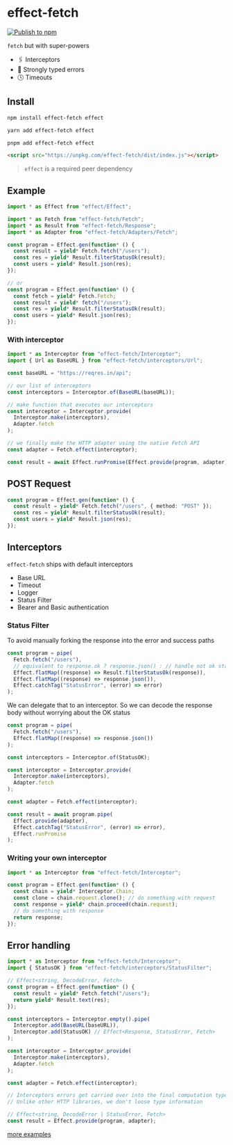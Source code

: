 # effect-fetch

[![Publish to npm](https://github.com/joshamaju/effect-fetch/actions/workflows/release.yml/badge.svg)](https://github.com/joshamaju/effect-fetch/actions/workflows/release.yml)

`fetch` but with super-powers

- 🖇 Interceptors
- 🔐 Strongly typed errors
- 🕓 Timeouts

## Install

```bash
npm install effect-fetch effect
```

```bash
yarn add effect-fetch effect
```

```bash
pnpm add effect-fetch effect
```

```html
<script src="https://unpkg.com/effect-fetch/dist/index.js"></script>
```

> `effect` is a required peer dependency

## Example

```ts
import * as Effect from "effect/Effect";

import * as Fetch from "effect-fetch/Fetch";
import * as Result from "effect-fetch/Response";
import * as Adapter from "effect-fetch/Adapters/Fetch";

const program = Effect.gen(function* () {
  const result = yield* Fetch.fetch("/users");
  const res = yield* Result.filterStatusOk(result);
  const users = yield* Result.json(res);
});

// or
const program = Effect.gen(function* () {
  const fetch = yield* Fetch.Fetch;
  const result = yield* fetch("/users");
  const res = yield* Result.filterStatusOk(result);
  const users = yield* Result.json(res);
});
```

### With interceptor

```ts
import * as Interceptor from "effect-fetch/Interceptor";
import { Url as BaseURL } from "effect-fetch/interceptors/Url";

const baseURL = "https://reqres.in/api";

// our list of interceptors
const interceptors = Interceptor.of(BaseURL(baseURL));

// make function that executes our interceptors
const interceptor = Interceptor.provide(
  Interceptor.make(interceptors),
  Adapter.fetch
);

// we finally make the HTTP adapter using the native Fetch API
const adapter = Fetch.effect(interceptor);

const result = await Effect.runPromise(Effect.provide(program, adapter));
```

## POST Request

```ts
const program = Effect.gen(function* () {
  const result = yield* Fetch.fetch("/users", { method: "POST" });
  const res = yield* Result.filterStatusOk(result);
  const users = yield* Result.json(res);
});
```

## Interceptors

`effect-fetch` ships with default interceptors

- Base URL
- Timeout
- Logger
- Status Filter
- Bearer and Basic authentication

### Status Filter

To avoid manually forking the response into the error and success paths

```ts
const program = pipe(
  Fetch.fetch("/users"),
  // equivalent to response.ok ? response.json() : // handle not ok status
  Effect.flatMap((response) => Result.filterStatusOk(response)),
  Effect.flatMap((response) => response.json()),
  Effect.catchTag("StatusError", (error) => error)
);
```

We can delegate that to an interceptor. So we can decode the response body without worrying about the OK status

```ts
const program = pipe(
  Fetch.fetch("/users"),
  Effect.flatMap((response) => response.json())
);

const interceptors = Interceptor.of(StatusOK);

const interceptor = Interceptor.provide(
  Interceptor.make(interceptors),
  Adapter.fetch
);

const adapter = Fetch.effect(interceptor);

const result = await program.pipe(
  Effect.provide(adapter),
  Effect.catchTag("StatusError", (error) => error),
  Effect.runPromise
);
```

### Writing your own interceptor

```ts
import * as Interceptor from "effect-fetch/Interceptor";

const program = Effect.gen(function* () {
  const chain = yield* Interceptor.Chain;
  const clone = chain.request.clone(); // do something with request
  const response = yield* chain.proceed(chain.request);
  // do something with response
  return response;
});
```

## Error handling

```ts
import * as Interceptor from "effect-fetch/Interceptor";
import { StatusOK } from "effect-fetch/interceptors/StatusFilter";

// Effect<string, DecodeError, Fetch>
const program = Effect.gen(function* () {
  const result = yield* Fetch.fetch("/users");
  return yield* Result.text(res);
});

const interceptors = Interceptor.empty().pipe(
  Interceptor.add(BaseURL(baseURL)),
  Interceptor.add(StatusOK) // Effect<Response, StatusError, Fetch>
);

const interceptor = Interceptor.provide(
  Interceptor.make(interceptors),
  Adapter.fetch
);

const adapter = Fetch.effect(interceptor);

// Interceptors errors get carried over into the final computation type.
// Unlike other HTTP libraries, we don't loose type information

// Effect<string, DecodeError | StatusError, Fetch>
const result = Effect.provide(program, adapter);
```

[more examples](/test)
